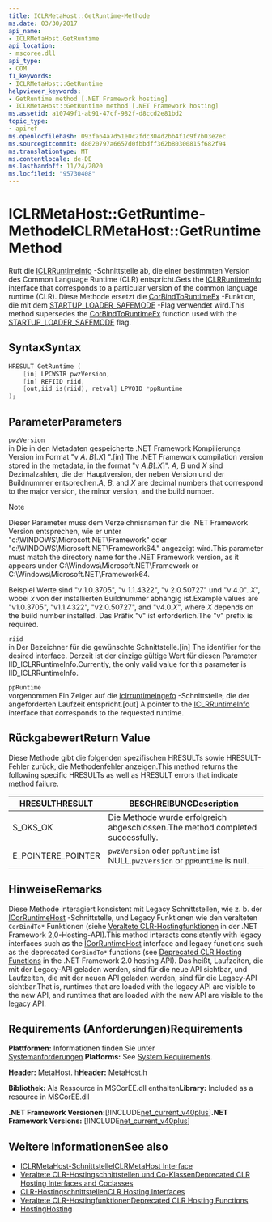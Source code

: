 ```yaml
---
title: ICLRMetaHost::GetRuntime-Methode
ms.date: 03/30/2017
api_name:
- ICLRMetaHost.GetRuntime
api_location:
- mscoree.dll
api_type:
- COM
f1_keywords:
- ICLRMetaHost::GetRuntime
helpviewer_keywords:
- GetRuntime method [.NET Framework hosting]
- ICLRMetaHost::GetRuntime method [.NET Framework hosting]
ms.assetid: a10749f1-ab91-47cf-982f-d8ccd2e81bd2
topic_type:
- apiref
ms.openlocfilehash: 093fa64a7d51e0c2fdc304d2bb4f1c9f7b03e2ec
ms.sourcegitcommit: d8020797a6657d0fbbdff362b80300815f682f94
ms.translationtype: MT
ms.contentlocale: de-DE
ms.lasthandoff: 11/24/2020
ms.locfileid: "95730408"
---
```

# <a name="iclrmetahostgetruntime-method"></a><span data-ttu-id="77b2b-102">ICLRMetaHost::GetRuntime-Methode</span><span class="sxs-lookup"><span data-stu-id="77b2b-102">ICLRMetaHost::GetRuntime Method</span></span>

<span data-ttu-id="77b2b-103">Ruft die [ICLRRuntimeInfo](iclrruntimeinfo-interface.md) -Schnittstelle ab, die einer bestimmten Version des Common Language Runtime (CLR) entspricht.</span><span class="sxs-lookup"><span data-stu-id="77b2b-103">Gets the [ICLRRuntimeInfo](iclrruntimeinfo-interface.md) interface that corresponds to a particular version of the common language runtime (CLR).</span></span> <span data-ttu-id="77b2b-104">Diese Methode ersetzt die [CorBindToRuntimeEx](corbindtoruntimeex-function.md) -Funktion, die mit dem [STARTUP_LOADER_SAFEMODE](startup-flags-enumeration.md) -Flag verwendet wird.</span><span class="sxs-lookup"><span data-stu-id="77b2b-104">This method supersedes the [CorBindToRuntimeEx](corbindtoruntimeex-function.md) function used with the [STARTUP_LOADER_SAFEMODE](startup-flags-enumeration.md) flag.</span></span>  
  
## <a name="syntax"></a><span data-ttu-id="77b2b-105">Syntax</span><span class="sxs-lookup"><span data-stu-id="77b2b-105">Syntax</span></span>  
  
```cpp  
HRESULT GetRuntime (  
    [in] LPCWSTR pwzVersion,  
    [in] REFIID riid,  
    [out,iid_is(riid), retval] LPVOID *ppRuntime  
);  
```  
  
## <a name="parameters"></a><span data-ttu-id="77b2b-106">Parameter</span><span class="sxs-lookup"><span data-stu-id="77b2b-106">Parameters</span></span>  

 `pwzVersion`  
 <span data-ttu-id="77b2b-107">in Die in den Metadaten gespeicherte .NET Framework Kompilierungs Version im Format "v *A*. *B*[.*X*] ".</span><span class="sxs-lookup"><span data-stu-id="77b2b-107">[in] The .NET Framework compilation version stored in the metadata, in the format "v *A*.*B*[.*X*]".</span></span> <span data-ttu-id="77b2b-108">*A*, *B* und *X* sind Dezimalzahlen, die der Hauptversion, der neben Version und der Buildnummer entsprechen.</span><span class="sxs-lookup"><span data-stu-id="77b2b-108">*A*, *B*, and *X* are decimal numbers that correspond to the major version, the minor version, and the build number.</span></span>  
  
> [!NOTE]
> <span data-ttu-id="77b2b-109">Dieser Parameter muss dem Verzeichnisnamen für die .NET Framework Version entsprechen, wie er unter "c:\WINDOWS\Microsoft.NET\Framework" oder "c:\WINDOWS\Microsoft.NET\Framework64." angezeigt wird.</span><span class="sxs-lookup"><span data-stu-id="77b2b-109">This parameter must match the directory name for the .NET Framework version, as it appears under C:\Windows\Microsoft.NET\Framework or C:\Windows\Microsoft.NET\Framework64.</span></span>  
  
 <span data-ttu-id="77b2b-110">Beispiel Werte sind "v 1.0.3705", "v 1.1.4322", "v 2.0.50727" und "v 4.0". *X*", wobei *x* von der installierten Buildnummer abhängig ist.</span><span class="sxs-lookup"><span data-stu-id="77b2b-110">Example values are "v1.0.3705", "v1.1.4322", "v2.0.50727", and "v4.0.*X*", where *X* depends on the build number installed.</span></span> <span data-ttu-id="77b2b-111">Das Präfix "v" ist erforderlich.</span><span class="sxs-lookup"><span data-stu-id="77b2b-111">The "v" prefix is required.</span></span>  
  
 `riid`  
 <span data-ttu-id="77b2b-112">in Der Bezeichner für die gewünschte Schnittstelle.</span><span class="sxs-lookup"><span data-stu-id="77b2b-112">[in] The identifier for the desired interface.</span></span> <span data-ttu-id="77b2b-113">Derzeit ist der einzige gültige Wert für diesen Parameter IID_ICLRRuntimeInfo.</span><span class="sxs-lookup"><span data-stu-id="77b2b-113">Currently, the only valid value for this parameter is IID_ICLRRuntimeInfo.</span></span>  
  
 `ppRuntime`  
 <span data-ttu-id="77b2b-114">vorgenommen Ein Zeiger auf die [iclrruntimeingefo](iclrruntimeinfo-interface.md) -Schnittstelle, die der angeforderten Laufzeit entspricht.</span><span class="sxs-lookup"><span data-stu-id="77b2b-114">[out] A pointer to the [ICLRRuntimeInfo](iclrruntimeinfo-interface.md) interface that corresponds to the requested runtime.</span></span>  
  
## <a name="return-value"></a><span data-ttu-id="77b2b-115">Rückgabewert</span><span class="sxs-lookup"><span data-stu-id="77b2b-115">Return Value</span></span>  

 <span data-ttu-id="77b2b-116">Diese Methode gibt die folgenden spezifischen HRESULTs sowie HRESULT-Fehler zurück, die Methodenfehler anzeigen.</span><span class="sxs-lookup"><span data-stu-id="77b2b-116">This method returns the following specific HRESULTs as well as HRESULT errors that indicate method failure.</span></span>  
  
|<span data-ttu-id="77b2b-117">HRESULT</span><span class="sxs-lookup"><span data-stu-id="77b2b-117">HRESULT</span></span>|<span data-ttu-id="77b2b-118">BESCHREIBUNG</span><span class="sxs-lookup"><span data-stu-id="77b2b-118">Description</span></span>|  
|-------------|-----------------|  
|<span data-ttu-id="77b2b-119">S_OK</span><span class="sxs-lookup"><span data-stu-id="77b2b-119">S_OK</span></span>|<span data-ttu-id="77b2b-120">Die Methode wurde erfolgreich abgeschlossen.</span><span class="sxs-lookup"><span data-stu-id="77b2b-120">The method completed successfully.</span></span>|  
|<span data-ttu-id="77b2b-121">E_POINTER</span><span class="sxs-lookup"><span data-stu-id="77b2b-121">E_POINTER</span></span>|<span data-ttu-id="77b2b-122">`pwzVersion` oder `ppRuntime` ist NULL.</span><span class="sxs-lookup"><span data-stu-id="77b2b-122">`pwzVersion` or `ppRuntime` is null.</span></span>|  
  
## <a name="remarks"></a><span data-ttu-id="77b2b-123">Hinweise</span><span class="sxs-lookup"><span data-stu-id="77b2b-123">Remarks</span></span>  

 <span data-ttu-id="77b2b-124">Diese Methode interagiert konsistent mit Legacy Schnittstellen, wie z. b. der [ICorRuntimeHost](icorruntimehost-interface.md) -Schnittstelle, und Legacy Funktionen wie den veralteten `CorBindTo*` Funktionen (siehe [Veraltete CLR-Hostingfunktionen](deprecated-clr-hosting-functions.md) in der .NET Framework 2,0-Hosting-API).</span><span class="sxs-lookup"><span data-stu-id="77b2b-124">This method interacts consistently with legacy interfaces such as the [ICorRuntimeHost](icorruntimehost-interface.md) interface and legacy functions such as the deprecated `CorBindTo*` functions (see [Deprecated CLR Hosting Functions](deprecated-clr-hosting-functions.md) in the .NET Framework 2.0 hosting API).</span></span> <span data-ttu-id="77b2b-125">Das heißt, Laufzeiten, die mit der Legacy-API geladen werden, sind für die neue API sichtbar, und Laufzeiten, die mit der neuen API geladen werden, sind für die Legacy-API sichtbar.</span><span class="sxs-lookup"><span data-stu-id="77b2b-125">That is, runtimes that are loaded with the legacy API are visible to the new API, and runtimes that are loaded with the new API are visible to the legacy API.</span></span>  
  
## <a name="requirements"></a><span data-ttu-id="77b2b-126">Requirements (Anforderungen)</span><span class="sxs-lookup"><span data-stu-id="77b2b-126">Requirements</span></span>  

 <span data-ttu-id="77b2b-127">**Plattformen:** Informationen finden Sie unter [Systemanforderungen](../../get-started/system-requirements.md).</span><span class="sxs-lookup"><span data-stu-id="77b2b-127">**Platforms:** See [System Requirements](../../get-started/system-requirements.md).</span></span>  
  
 <span data-ttu-id="77b2b-128">**Header:** MetaHost. h</span><span class="sxs-lookup"><span data-stu-id="77b2b-128">**Header:** MetaHost.h</span></span>  
  
 <span data-ttu-id="77b2b-129">**Bibliothek:** Als Ressource in MSCorEE.dll enthalten</span><span class="sxs-lookup"><span data-stu-id="77b2b-129">**Library:** Included as a resource in MSCorEE.dll</span></span>  
  
 <span data-ttu-id="77b2b-130">**.NET Framework Versionen:**[!INCLUDE[net_current_v40plus](../../../../includes/net-current-v40plus-md.md)]</span><span class="sxs-lookup"><span data-stu-id="77b2b-130">**.NET Framework Versions:** [!INCLUDE[net_current_v40plus](../../../../includes/net-current-v40plus-md.md)]</span></span>  
  
## <a name="see-also"></a><span data-ttu-id="77b2b-131">Weitere Informationen</span><span class="sxs-lookup"><span data-stu-id="77b2b-131">See also</span></span>

- [<span data-ttu-id="77b2b-132">ICLRMetaHost-Schnittstelle</span><span class="sxs-lookup"><span data-stu-id="77b2b-132">ICLRMetaHost Interface</span></span>](iclrmetahost-interface.md)
- [<span data-ttu-id="77b2b-133">Veraltete CLR-Hostingschnittstellen und Co-Klassen</span><span class="sxs-lookup"><span data-stu-id="77b2b-133">Deprecated CLR Hosting Interfaces and Coclasses</span></span>](deprecated-clr-hosting-interfaces-and-coclasses.md)
- [<span data-ttu-id="77b2b-134">CLR-Hostingschnittstellen</span><span class="sxs-lookup"><span data-stu-id="77b2b-134">CLR Hosting Interfaces</span></span>](clr-hosting-interfaces.md)
- [<span data-ttu-id="77b2b-135">Veraltete CLR-Hostingfunktionen</span><span class="sxs-lookup"><span data-stu-id="77b2b-135">Deprecated CLR Hosting Functions</span></span>](deprecated-clr-hosting-functions.md)
- [<span data-ttu-id="77b2b-136">Hosting</span><span class="sxs-lookup"><span data-stu-id="77b2b-136">Hosting</span></span>](index.md)
